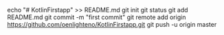 ﻿echo "# KotlinFirstapp" >> README.md
git init
git status
git add README.md
git commit -m "first commit"
git remote add origin https://github.com/oenlighteno/KotlinFirstapp.git
git push -u origin master